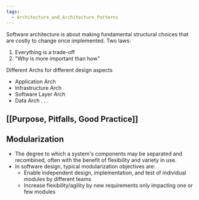 ```yaml
---
tags:
  - Architecture_and_Architecture_Patterns
---
```

Software architecture is about making fundamental structural choices that are costly to change once implemented. Two laws:
1. Everything is a trade-off
2. "Why is more important than how"

Different Archs for different design aspects
- Application Arch
- Infrastructure Arch
- Software Layer Arch
- Data Arch . . .

## [[Purpose, Pitfalls, Good Practice]]

## Modularization
- The degree to which a system's components may be separated and recombined, often with the benefit of flexibility and variety in use.
- In software design, typical modularization objectives are:
	- Enable independent design, implementation, and test of individual modules by different teams
	- Increase flexibility/agility by new requirements only impacting one or few modules